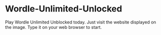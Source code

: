 # Wordle-Unlimited-Unlocked
Play Wordle Unlimited Unblocked today. Just visit the website displayed on the image. Type it on your web browser to start.
